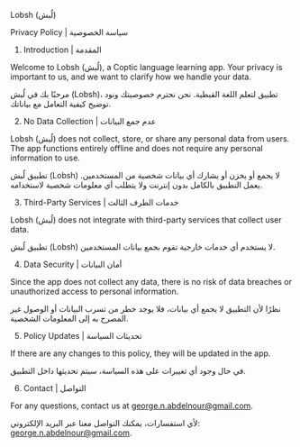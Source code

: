 Lobsh (لُبش)

Privacy Policy | سياسة الخصوصية

1. Introduction | المقدمة

Welcome to Lobsh (لُبش), a Coptic language learning app. Your privacy is important to us, and we want to clarify how we handle your data.

مرحبًا بك في لُبش (Lobsh)، تطبيق لتعلم اللغة القبطية. نحن نحترم خصوصيتك ونود توضيح كيفية التعامل مع بياناتك.

2. No Data Collection | عدم جمع البيانات

Lobsh (لُبش) does not collect, store, or share any personal data from users. The app functions entirely offline and does not require any personal information to use.

تطبيق لُبش (Lobsh) لا يجمع أو يخزن أو يشارك أي بيانات شخصية من المستخدمين. يعمل التطبيق بالكامل بدون إنترنت ولا يتطلب أي معلومات شخصية لاستخدامه.

3. Third-Party Services | خدمات الطرف الثالث

Lobsh (لُبش) does not integrate with third-party services that collect user data.

تطبيق لُبش (Lobsh) لا يستخدم أي خدمات خارجية تقوم بجمع بيانات المستخدمين.

4. Data Security | أمان البيانات

Since the app does not collect any data, there is no risk of data breaches or unauthorized access to personal information.

نظرًا لأن التطبيق لا يجمع أي بيانات، فلا يوجد خطر من تسرب البيانات أو الوصول غير المصرح به إلى المعلومات الشخصية.

5. Policy Updates | تحديثات السياسة

If there are any changes to this policy, they will be updated in the app.

في حال وجود أي تغييرات على هذه السياسة، سيتم تحديثها داخل التطبيق.

6. Contact | التواصل

For any questions, contact us at george.n.abdelnour@gmail.com.

لأي استفسارات، يمكنك التواصل معنا عبر البريد الإلكتروني: george.n.abdelnour@gmail.com.

